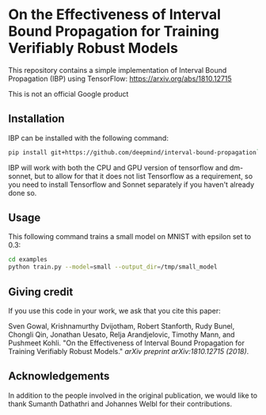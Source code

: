 # On the Effectiveness of Interval Bound Propagation for Training Verifiably Robust Models

This repository contains a simple implementation of Interval Bound Propagation
(IBP) using TensorFlow: https://arxiv.org/abs/1810.12715

This is not an official Google product

## Installation

IBP can be installed with the following command:

```bash
pip install git+https://github.com/deepmind/interval-bound-propagation`
```

IBP will work with both the CPU and GPU version of tensorflow and dm-sonnet, but
to allow for that it does not list Tensorflow as a requirement, so you need to
install Tensorflow and Sonnet separately if you haven't already done so.

## Usage

This following command trains a small model on MNIST with epsilon set to 0.3:

```bash
cd examples
python train.py --model=small --output_dir=/tmp/small_model
```

## Giving credit

If you use this code in your work, we ask that you cite this paper:

Sven Gowal, Krishnamurthy Dvijotham, Robert Stanforth, Rudy Bunel, Chongli Qin,
Jonathan Uesato, Relja Arandjelovic, Timothy Mann, and Pushmeet Kohli.
"On the Effectiveness of Interval Bound Propagation for Training Verifiably
Robust Models." _arXiv preprint arXiv:1810.12715 (2018)_.

## Acknowledgements

In addition to the people involved in the original publication, we would like
to thank Sumanth Dathathri and Johannes Welbl for their contributions.

